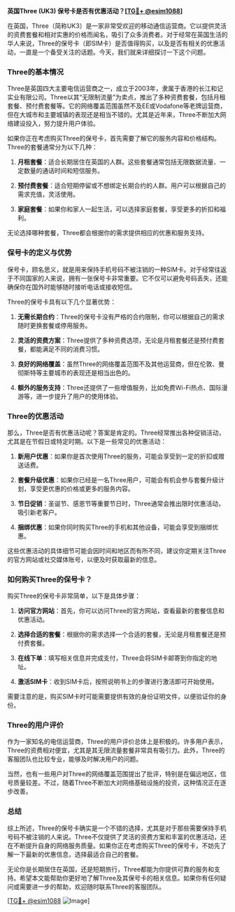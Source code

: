 **英国Three (UK3) 保号卡是否有优惠活动？[[TG💪+ @esim1088](https://t.me/s/esim1088)]**

在英国，Three（简称UK3）是一家非常受欢迎的移动通信运营商。它以提供灵活的资费套餐和相对实惠的价格而闻名，吸引了众多消费者。对于经常在英国生活的华人来说，Three的保号卡（即SIM卡）是否值得购买，以及是否有相关的优惠活动，一直是一个备受关注的话题。今天，我们就来详细探讨一下这个问题。

### Three的基本情况

Three是英国四大主要电信运营商之一，成立于2003年，隶属于香港的长江和记实业有限公司。Three以其“无限制流量”为卖点，推出了多种资费套餐，包括月租套餐、预付费套餐等。它的网络覆盖范围虽然不及EE或Vodafone等老牌运营商，但在大城市和主要城镇的表现还是相当不错的。尤其是近年来，Three不断加大网络建设投入，努力提升用户体验。

如果你正在考虑购买Three的保号卡，首先需要了解它的服务内容和价格结构。Three的套餐通常分为以下几种：

1. **月租套餐**：适合长期居住在英国的人群。这些套餐通常包括无限数据流量、一定数量的通话时间和短信服务。
   
2. **预付费套餐**：适合短期停留或不想绑定长期合约的人群。用户可以根据自己的需求充值，灵活使用。

3. **家庭套餐**：如果你和家人一起生活，可以选择家庭套餐，享受更多的折扣和福利。

无论选择哪种套餐，Three都会根据你的需求提供相应的优惠和服务支持。

### 保号卡的定义与优势

保号卡，顾名思义，就是用来保持手机号码不被注销的一种SIM卡。对于经常往返于不同国家的人来说，拥有一张保号卡非常重要。它不仅可以避免号码丢失，还能确保你在国外时能够随时接听电话或接收短信。

Three的保号卡具有以下几个显著优势：

1. **无需长期合约**：Three的保号卡没有严格的合约限制，你可以根据自己的需求随时更换套餐或停用服务。

2. **灵活的资费方案**：Three提供了多种资费选项，无论是月租套餐还是预付费套餐，都能满足不同的消费习惯。

3. **良好的网络覆盖**：虽然Three的网络覆盖范围不及其他运营商，但在伦敦、曼彻斯特等主要城市的表现还是相当出色的。

4. **额外的服务支持**：Three还提供了一些增值服务，比如免费Wi-Fi热点、国际漫游等，进一步提升了用户的使用体验。

### Three的优惠活动

那么，Three是否有优惠活动呢？答案是肯定的。Three经常推出各种促销活动，尤其是在节假日或特定时期。以下是一些常见的优惠活动：

1. **新用户优惠**：如果你是首次使用Three的服务，可能会享受到一定的折扣或赠送话费。

2. **套餐升级优惠**：如果你已经是一名Three用户，可能会有机会参与套餐升级计划，享受更优惠的价格或更多的服务内容。

3. **节日促销**：圣诞节、感恩节等重要节日时，Three通常会推出限时优惠活动，吸引新老客户。

4. **捆绑优惠**：如果你同时购买Three的手机和其他设备，可能会享受到捆绑优惠。

这些优惠活动的具体细节可能会因时间和地区而有所不同，建议你定期关注Three的官方网站或社交媒体账号，以便及时获取最新的信息。

### 如何购买Three的保号卡？

购买Three的保号卡非常简单，以下是具体步骤：

1. **访问官方网站**：首先，你可以访问Three的官方网站，查看最新的套餐信息和优惠活动。

2. **选择合适的套餐**：根据你的需求选择一个合适的套餐，无论是月租套餐还是预付费套餐。

3. **在线下单**：填写相关信息并完成支付，Three会将SIM卡邮寄到你指定的地址。

4. **激活SIM卡**：收到SIM卡后，按照说明书上的步骤进行激活即可开始使用。

需要注意的是，购买SIM卡时可能需要提供有效的身份证明文件，以便验证你的身份。

### Three的用户评价

作为一家知名的电信运营商，Three的用户评价总体上是积极的。许多用户表示，Three的资费相对便宜，尤其是其无限流量套餐非常具有吸引力。此外，Three的客服团队也比较专业，能够及时解决用户的问题。

当然，也有一些用户对Three的网络覆盖范围提出了批评，特别是在偏远地区，信号质量较差。不过，随着Three不断加大对网络基础设施的投资，这种情况正在逐步改善。

### 总结

综上所述，Three的保号卡确实是一个不错的选择，尤其是对于那些需要保持手机号码不被注销的人来说。Three不仅提供了灵活的资费方案和丰富的优惠活动，还在不断提升自身的网络服务质量。如果你正在考虑购买Three的保号卡，不妨先了解一下最新的优惠信息，选择最适合自己的套餐。

无论你是长期居住在英国，还是短期旅行，Three都能为你提供可靠的服务和支持。希望本文能帮助你更好地了解Three及其保号卡的相关信息。如果你有任何疑问或需要进一步的帮助，欢迎随时联系Three的客服团队。

[[TG💪+ @esim1088](https://t.me/s/esim1088) ![Image](https://i.postimg.cc/4NQfJmqS/Snipaste-2025-05-13-00-14-12.png)]